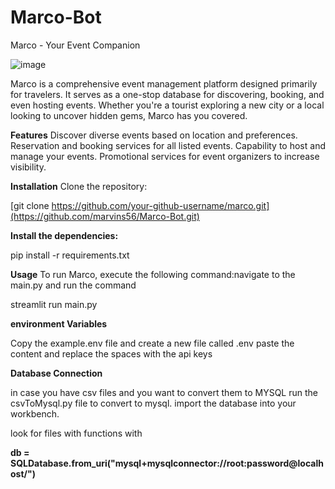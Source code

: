 # Marco-Bot

Marco - Your Event Companion

![image](https://github.com/marvins56/Marco-Bot/assets/82571414/b928a824-2e11-4300-af83-7fc3e6eab7ea)


Marco is a comprehensive event management platform designed primarily for travelers. It serves as a one-stop database for discovering, booking, and even hosting events. Whether you're a tourist exploring a new city or a local looking to uncover hidden gems, Marco has you covered.

**Features**
Discover diverse events based on location and preferences.
Reservation and booking services for all listed events.
Capability to host and manage your events.
Promotional services for event organizers to increase visibility.

**Installation**
Clone the repository:

[git clone https://github.com/your-github-username/marco.git](https://github.com/marvins56/Marco-Bot.git)


**Install the dependencies:**

pip install -r requirements.txt

**Usage**
To run Marco, execute the following command:navigate to the main.py and run the command

streamlit run main.py

**environment Variables**

Copy the example.env file and create a new file called .env paste the content and replace the spaces with the api keys

**Database Connection**

in case you have csv files and you want to convert them to MYSQL run the csvToMysql.py file to convert to mysql.
import the database into your workbench.

look for files with functions with 

**db = SQLDatabase.from_uri("mysql+mysqlconnector://root:password@localhost/<databaseName-Here>")**

